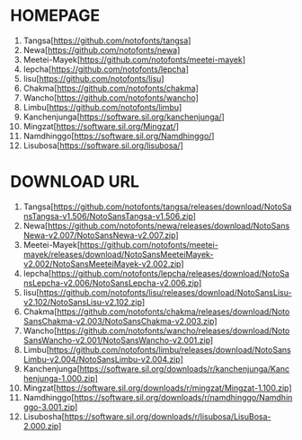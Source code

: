 #  HOMEPAGE

1. Tangsa[https://github.com/notofonts/tangsa]
2. Newa[https://github.com/notofonts/newa]
3. Meetei-Mayek[https://github.com/notofonts/meetei-mayek]
4. lepcha[https://github.com/notofonts/lepcha]
5. lisu[https://github.com/notofonts/lisu]
6. Chakma[https://github.com/notofonts/chakma]
7. Wancho[https://github.com/notofonts/wancho]
8. Limbu[https://github.com/notofonts/limbu]
9. Kanchenjunga[https://software.sil.org/kanchenjunga/]
10. Mingzat[https://software.sil.org/Mingzat/]
11. Namdhinggo[https://software.sil.org/Namdhinggo/]
12. Lisubosa[https://software.sil.org/lisubosa/]

# DOWNLOAD URL

1. Tangsa[https://github.com/notofonts/tangsa/releases/download/NotoSansTangsa-v1.506/NotoSansTangsa-v1.506.zip] 
2. Newa[https://github.com/notofonts/newa/releases/download/NotoSansNewa-v2.007/NotoSansNewa-v2.007.zip]
3. Meetei-Mayek[https://github.com/notofonts/meetei-mayek/releases/download/NotoSansMeeteiMayek-v2.002/NotoSansMeeteiMayek-v2.002.zip] 
4. lepcha[https://github.com/notofonts/lepcha/releases/download/NotoSansLepcha-v2.006/NotoSansLepcha-v2.006.zip]
5. lisu[https://github.com/notofonts/lisu/releases/download/NotoSansLisu-v2.102/NotoSansLisu-v2.102.zip]
6. Chakma[https://github.com/notofonts/chakma/releases/download/NotoSansChakma-v2.003/NotoSansChakma-v2.003.zip]
7. Wancho[https://github.com/notofonts/wancho/releases/download/NotoSansWancho-v2.001/NotoSansWancho-v2.001.zip]
8. Limbu[https://github.com/notofonts/limbu/releases/download/NotoSansLimbu-v2.004/NotoSansLimbu-v2.004.zip]
9. Kanchenjunga[https://software.sil.org/downloads/r/kanchenjunga/Kanchenjunga-1.000.zip]
10. Mingzat[https://software.sil.org/downloads/r/mingzat/Mingzat-1.100.zip]
11. Namdhinggo[https://software.sil.org/downloads/r/namdhinggo/Namdhinggo-3.001.zip]
12. Lisubosha[https://software.sil.org/downloads/r/lisubosa/LisuBosa-2.000.zip]
